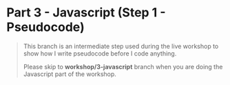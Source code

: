 # Part 3 - Javascript (Step 1 - Pseudocode)

> This branch is an intermediate step used during the live workshop to show how I write pseudocode before I code anything.
> 
> Please skip to **workshop/3-javascript** branch when you are doing the Javascript part of the workshop.

